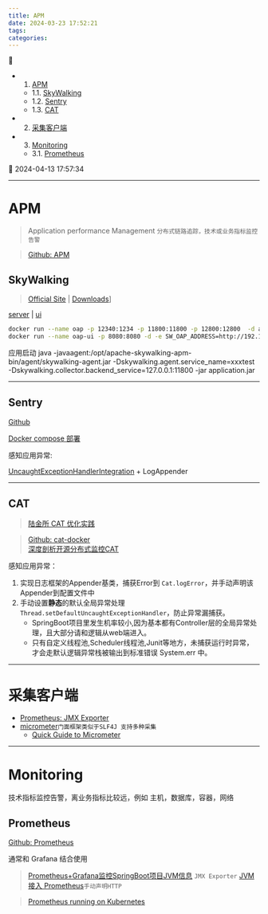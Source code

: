 ```yaml
---
title: APM
date: 2024-03-23 17:52:21
tags: 
categories: 
---
```


💠

- 1. [APM](#apm)
    - 1.1. [SkyWalking](#skywalking)
    - 1.2. [Sentry](#sentry)
    - 1.3. [CAT](#cat)
- 2. [采集客户端](#采集客户端)
- 3. [Monitoring](#monitoring)
    - 3.1. [Prometheus](#prometheus)

💠 2024-04-13 17:57:34
****************************************
# APM
> Application performance Management `分布式链路追踪，技术或业务指标监控告警`

> [Github: APM](https://github.com/topics/apm)

## SkyWalking
> [Official Site](http://skywalking.apache.org/)  | [Downloads](https://skywalking.apache.org/downloads/)]

[server](https://hub.docker.com/r/apache/skywalking-oap-server) | [ui](https://hub.docker.com/r/apache/skywalking-ui)

```sh
docker run --name oap -p 12340:1234 -p 11800:11800 -p 12800:12800  -d apache/skywalking-oap-server:8.3.0-es6
docker run --name oap-ui -p 8080:8080 -d -e SW_OAP_ADDRESS=http://192.168.7.54:12800 apache/skywalking-ui
```

应用启动 java -javaagent:/opt/apache-skywalking-apm-bin/agent/skywalking-agent.jar -Dskywalking.agent.service_name=xxxtest -Dskywalking.collector.backend_service=127.0.0.1:11800 -jar application.jar

************************

## Sentry 
[Github](https://github.com/getsentry/sentry)

[Docker compose 部署](https://github.com/getsentry/self-hosted)

感知应用异常:

[UncaughtExceptionHandlerIntegration](https://github.com/getsentry/sentry-java/blob/main/sentry/src/main/java/io/sentry/UncaughtExceptionHandlerIntegration.java) + LogAppender

************************

## CAT
> [陆金所 CAT 优化实践](https://www.infoq.cn/article/XvGZcW312MdatCKFMR8b)

> [Github: cat-docker](https://github.com/lghuntfor/cat-docker)  
> [深度剖析开源分布式监控CAT](https://tech.meituan.com/2018/11/01/cat-in-depth-java-application-monitoring.html)

感知应用异常： 

1. 实现日志框架的Appender基类，捕获Error到 `Cat.logError`，并手动声明该Appender到配置文件中
2. 手动设置**静态**的默认全局异常处理`Thread.setDefaultUncaughtExceptionHandler`，防止异常漏捕获。
    - SpringBoot项目里发生机率较小,因为基本都有Controller层的全局异常处理，且大部分请和逻辑从web端进入。
    - 只有自定义线程池,Scheduler线程池,Junit等地方，未捕获运行时异常，才会走默认逻辑异常栈被输出到标准错误 System.err 中。

************************
# 采集客户端
- [Prometheus: JMX Exporter](https://github.com/prometheus/jmx_exporter)
- [micrometer](https://github.com/micrometer-metrics/micrometer)`门面框架类似于SLF4J 支持多种采集`
    - [Quick Guide to Micrometer](https://www.baeldung.com/micrometer)

************************

# Monitoring
技术指标监控告警，离业务指标比较远，例如 主机，数据库，容器，网络

## Prometheus
[Github: Prometheus](https://github.com/prometheus/prometheus)

通常和 Grafana 结合使用

> [Prometheus+Grafana监控SpringBoot项目JVM信息](https://developer.aliyun.com/article/890169) `JMX Exporter`
> [JVM 接入 Prometheus](https://cloud.tencent.com/document/product/1416/56032)`手动声明HTTP`

> [Prometheus running on Kubernetes ](https://github.com/prometheus-operator/kube-prometheus)

